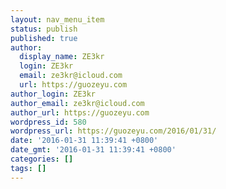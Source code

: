 ```yaml
---
layout: nav_menu_item
status: publish
published: true
author:
  display_name: ZE3kr
  login: ZE3kr
  email: ze3kr@icloud.com
  url: https://guozeyu.com
author_login: ZE3kr
author_email: ze3kr@icloud.com
author_url: https://guozeyu.com
wordpress_id: 580
wordpress_url: https://guozeyu.com/2016/01/31/
date: '2016-01-31 11:39:41 +0800'
date_gmt: '2016-01-31 11:39:41 +0800'
categories: []
tags: []
---
```


